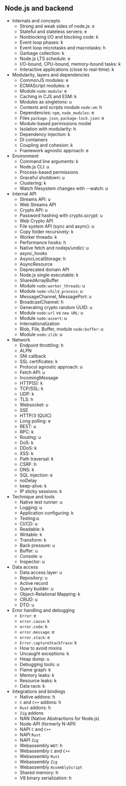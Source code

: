 ## Node.js and backend

- Internals and concepts
  - Strong and weak sides of node.js: e
  - Stateful and stateless servers: e
  - Nonblocking I/O and blocking code: k
  - Event loop phases: k
  - Event loop microtasks and macrotasks: h
  - Garbage collection: k
  - Node.js LTS schedule: e
  - I/O-bound, CPU-bound, memory-bound tasks: k
  - Interactive applications (close to real-time): k
- Modularity, layers and dependencies
  - CommonJS modules: e
  - ECMAScript modules: e
  - Module `node:module`: e
  - Caching in CJS and ESM: k
  - Modules as singletons: u
  - Contexts and scripts module `node:vm`: h
  - Dependencies: `npm`, `node_modules`: e
  - Files `package.json`, `package-lock.json`: e
  - Module-based permissions model
  - Isolation with modularity: h
  - Dependency injection: k
  - DI containers
  - Coupling and cohesion: k
  - Framework agnostic approach: e
- Environment
  - Command line arguments: k
  - Node.js CLI: u
  - Process-based permissions
  - Graceful shutdown: u
  - Clustering: k
  - Watch filesystem changes with --watch: u
- Internal API
  - Streams API: u
  - Web Streams API
  - Crypto API: u
  - Password hashing with crypto.scrypt: u
  - Web Crypto API
  - File system API (sync and async): u
  - Copy folder recursively: k
  - Worker threads: k
  - Performance hooks: h
  - Native fetch and nodejs/undici: u
  - async_hooks
  - AsyncLocalStorage: h
  - AsyncResource
  - Deprecated domain API
  - Node.js single executable: k
  - SharedArrayBuffer
  - Module `node:worker_threads`: u
  - Module `node:child_process`: u
  - MessageChannel, MessagePort: u
  - BroadcastChannel: h
  - Generating crypto random UUID: u
  - Module `node:url` vs `new URL`: u
  - Module `node:assert`: u
  - Internationalization
  - Blob, File, Buffer, module `node:buffer`: u
  - Module `node:zlib`: u
- Network
  - Endpoint throttling: h
  - ALPN
  - SNI callback
  - SSL certificates: k
  - Protocol agnostic approach: u
  - Fetch API: u
  - IncomingMessage
  - HTTP(S): k
  - TCP/SSL: k
  - UDP: k
  - TLS: h
  - Websocket: u
  - SSE
  - HTTP/3 (QUIC)
  - Long polling: e
  - REST: u
  - RPC: k
  - Routing: u
  - DoS: k
  - DDoS: k
  - XSS: k
  - Path traversal: k
  - CSRF: h
  - DNS: k
  - SQL injection: e
  - noDelay
  - keep-alive: k
  - IP sticky sessions: k
- Technique and tools
  - Native test runner: u
  - Logging: u
  - Application configuring: k
  - Testing:u
  - CI/CD: u
  - Readable: k
  - Writable: k
  - Transform: k
  - Back pressure: u
  - Buffer: u
  - Console: u
  - Inspector: u
- Data access
  - Data access layer: u
  - Repository: u
  - Active record
  - Query builder: u
  - Object-Relational Mapping: k
  - CRUD: u
  - DTO: u
- Error handling and debugging
  - `Error`: e
  - `error.cause`: k
  - `error.code`: k
  - `error.message`: e
  - `error.stack`: e
  - `Error.captureStackTrace`: k
  - How to avoid mixins
  - Uncaught exceptions: k
  - Heap dump: u
  - Debugging tools: u
  - Flame graph: k
  - Memory leaks: k
  - Resource leaks: k
  - Data race: k
- Integrations and bindings
  - Native addons: h
  - `C` and `C++` addons: h
  - `Rust` addons: h
  - `Zig` addons
  - NAN (Native Abstractions for Node.js)
  - Node-API (formerly N-API)
  - NAPI `C` and `C++`
  - NAPI `Rust`
  - NAPI `Zig`
  - Webassembly `WAT`: h
  - Webassembly `C` and `C++`
  - Webassembly `Rust`
  - Webassembly `Zig`
  - Webassembly `AssemblyScript`
  - Shared memory: h
  - V8 binary serialization: h
